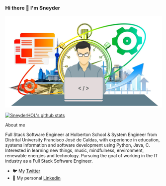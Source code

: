 ### Hi there 👋 I'm Sneyder

<img src="https://github.com/SneyderHOL/SneyderHOL/blob/master/productivity-1995786_1920.jpg">

[![SneyderHOL's github stats](https://github-readme-stats.vercel.app/api?username=SneyderHOL)](https://github.com/SneyderHOL)


About me

Full Stack Software Engineer at Holberton School & System Engineer from Distrital University Francisco José de Caldas, with experience in education, systems information and software development using Python, Java, C. Interested in learning new things, music, mindfulness, environment, renewable energies and technology. Pursuing the goal of working in the IT industry as a Full Stack Software Engineer. 

- 🐦 My [Twitter](https://twitter.com/SneydAmaval "Twitter profile")
- 💼 My personal [Linkedin](https://www.linkedin.com/in/eduard-sneyder-amador-valbuena-2b0537165/)
<!--
**SneyderHOL/SneyderHOL** is a ✨ _special_ ✨ repository because its `README.md` (this file) appears on your GitHub profile.

Here are some ideas to get you started:

- 🔭 I’m currently working on ...
- 🌱 I’m currently learning ...
- 👯 I’m looking to collaborate on ...
- 🤔 I’m looking for help with ...
- 💬 Ask me about ...
- 📫 How to reach me: ...
- 😄 Pronouns: ...
- ⚡ Fun fact: ...
-->
